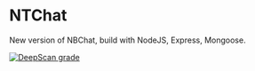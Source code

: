 # NTChat

New version of NBChat, build with NodeJS, Express, Mongoose.

[![DeepScan grade](https://deepscan.io/api/teams/12879/projects/15931/branches/327240/badge/grade.svg)](https://deepscan.io/dashboard#view=project&tid=12879&pid=15931&bid=327240)
